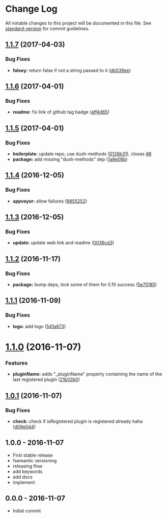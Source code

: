 # Change Log

All notable changes to this project will be documented in this file. See [standard-version](https://github.com/conventional-changelog/standard-version) for commit guidelines.

<a name="1.1.7"></a>
## [1.1.7](https://github.com/node-minibase/minibase-is-registered/compare/v1.1.6...v1.1.7) (2017-04-03)


### Bug Fixes

* **falsey:** return false if not a string passed to it ([db539ee](https://github.com/node-minibase/minibase-is-registered/commit/db539ee))



<a name="1.1.6"></a>
## [1.1.6](https://github.com/node-minibase/minibase-is-registered/compare/v1.1.5...v1.1.6) (2017-04-01)


### Bug Fixes

* **readme:** fix link of github tag badge ([aff4d65](https://github.com/node-minibase/minibase-is-registered/commit/aff4d65))



<a name="1.1.5"></a>
## [1.1.5](https://github.com/node-minibase/minibase-is-registered/compare/v1.1.4...v1.1.5) (2017-04-01)


### Bug Fixes

* **boilerplate:** update repo, use dush-methods ([0128b31](https://github.com/node-minibase/minibase-is-registered/commit/0128b31)), closes [#8](https://github.com/node-minibase/minibase-is-registered/issues/8)
* **package:** add missing "dush-methods" dep ([1a8e06b](https://github.com/node-minibase/minibase-is-registered/commit/1a8e06b))



<a name="1.1.4"></a>
## [1.1.4](https://github.com/node-minibase/minibase-is-registered/compare/v1.1.3...v1.1.4) (2016-12-05)


### Bug Fixes

* **appveyor:** allow failures ([9855252](https://github.com/node-minibase/minibase-is-registered/commit/9855252))



<a name="1.1.3"></a>
## [1.1.3](https://github.com/node-minibase/minibase-is-registered/compare/v1.1.2...v1.1.3) (2016-12-05)


### Bug Fixes

* **update:** update web link and readme ([0036cd3](https://github.com/node-minibase/minibase-is-registered/commit/0036cd3))



<a name="1.1.2"></a>
## [1.1.2](https://github.com/node-minibase/minibase-is-registered/compare/v1.1.1...v1.1.2) (2016-11-17)


### Bug Fixes

* **package:** bump deps, lock some of them for 0.10 success ([5e75185](https://github.com/node-minibase/minibase-is-registered/commit/5e75185))



<a name="1.1.1"></a>
## [1.1.1](https://github.com/node-minibase/minibase-is-registered/compare/v1.1.0...v1.1.1) (2016-11-09)


### Bug Fixes

* **logo:** add logo ([541a673](https://github.com/node-minibase/minibase-is-registered/commit/541a673))



<a name="1.1.0"></a>
# [1.1.0](https://github.com/node-minibase/minibase-is-registered/compare/v1.0.1...v1.1.0) (2016-11-07)


### Features

* **pluginName:** adds "_pluginName" property containing the name of the last registered plugin ([21b02b0](https://github.com/node-minibase/minibase-is-registered/commit/21b02b0))



<a name="1.0.1"></a>
## [1.0.1](https://github.com/node-minibase/minibase-is-registered/compare/v1.0.0...v1.0.1) (2016-11-07)


### Bug Fixes

* **check:** check if isRegistered plugin is registered already haha ([d09e044](https://github.com/node-minibase/minibase-is-registered/commit/d09e044))





## 1.0.0 - 2016-11-07
- First stable release
- fsemantic versioning
- releasing flow
- add keywords
- add docs
- implement

## 0.0.0 - 2016-11-07
- Initial commit